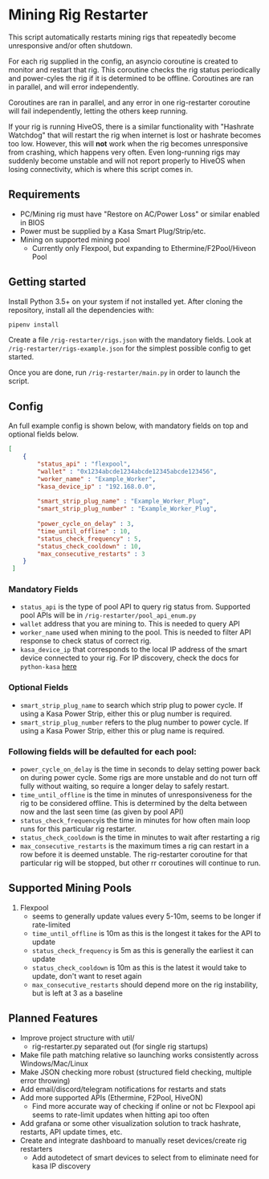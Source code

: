 # Mining Rig Restarter

This script automatically restarts mining rigs that repeatedly become unresponsive and/or often shutdown.

For each rig supplied in the config, an asyncio coroutine is created to monitor and restart that rig. This coroutine checks the rig status periodically and power-cyles the rig if it is determined to be offline. Coroutines are ran in parallel, and will error independently.

Coroutines are ran in parallel, and any error in one rig-restarter coroutine will fail independently, letting the others keep running.

If your rig is running HiveOS, there is a similar functionality with "Hashrate Watchdog" that will restart the rig when internet is lost or hashrate becomes too low. However, this will **not** work when the rig becomes unresponsive from crashing, which happens very often. Even long-running rigs may suddenly become unstable and will not report properly to HiveOS when losing connectivity, which is where this script comes in.

## Requirements

- PC/Mining rig must have "Restore on AC/Power Loss" or similar enabled in BIOS
- Power must be supplied by a Kasa Smart Plug/Strip/etc.
- Mining on supported mining pool 
    - Currently only Flexpool, but expanding to Ethermine/F2Pool/Hiveon Pool

## Getting started
Install Python 3.5+ on your system if not installed yet.
After cloning the repository, install all the dependencies with:

```sh
pipenv install
```
Create a file `/rig-restarter/rigs.json` with the mandatory fields. Look at `/rig-restarter/rigs-example.json` for the simplest possible config to get started.

Once you are done, run `/rig-restarter/main.py` in order to launch the script.


## Config

An full example config is shown below, with mandatory fields on top and optional fields below.

```json
[
    {
        "status_api" : "flexpool",
        "wallet" : "0x1234abcde1234abcde12345abcde123456",
        "worker_name" : "Example_Worker",
        "kasa_device_ip" : "192.168.0.0",
        
        "smart_strip_plug_name" : "Example_Worker_Plug",
        "smart_strip_plug_number" : "Example_Worker_Plug",
        
        "power_cycle_on_delay" : 3,
        "time_until_offline" : 10,
        "status_check_frequency" : 5,
        "status_check_cooldown" : 10,
        "max_consecutive_restarts" : 3
    }
 ]
```

### Mandatory Fields
- `status_api` is the type of pool API to query rig status from. Supported pool APIs will be in `/rig-restarter/pool_api_enum.py`
- `wallet` address that you are mining to. This is needed to query API
- `worker_name` used when mining to the pool. This is needed to filter API response to check status of correct rig.
- `kasa_device_ip` that corresponds to the local IP address of the smart device connected to your rig. For IP discovery, check the docs for `python-kasa` [here](https://github.com/python-kasa/python-kasa#discovering-devices)

### Optional Fields
- `smart_strip_plug_name` to search which strip plug to power cycle. If using a Kasa Power Strip, either this or plug number is required.
- `smart_strip_plug_number` refers to the plug number to power cycle. If using a Kasa Power Strip, either this or plug name is required.
### Following fields will be defaulted for each pool:
- `power_cycle_on_delay` is the time in seconds to delay setting power back on during power cycle. Some rigs are more unstable and do not turn off fully without waiting, so require a longer delay to safely restart.
- `time_until_offline` is the time in minutes of unresponsiveness for the rig to be considered offline. This is determined by the delta between now and the last seen time (as given by pool API)
- `status_check_frequency`is the time in minutes for how often main loop runs for this particular rig restarter.
- `status_check_cooldown` is the time in minutes to wait after restarting a rig
- `max_consecutive_restarts` is the maximum times a rig can restart in a row before it is deemed unstable. The rig-restarter coroutine for that particular rig will be stopped, but other rr coroutines will continue to run.

## Supported Mining Pools
1. Flexpool
    - seems to generally update values every 5-10m, seems to be longer if rate-limited
    - `time_until_offline` is 10m as this is the longest it takes for the API to update
    - `status_check_frequency` is 5m as this is generally the earliest it can update
    - `status_check_cooldown` is 10m as this is the latest it would take to update, don't want to reset again
    - `max_consecutive_restarts` should depend more on the rig instability, but is left at 3 as a baseline

## Planned Features
- Improve project structure with util/
    - rig-restarter.py separated out (for single rig startups)
- Make file path matching relative so launching works consistently across Windows/Mac/Linux
- Make JSON checking more robust (structured field checking, multiple error throwing)
- Add email/discord/telegram notifications for restarts and stats
- Add more supported APIs (Ethermine, F2Pool, HiveON)
    - Find more accurate way of checking if online or not bc Flexpool api seems to rate-limit updates when hitting api too often
- Add grafana or some other visualization solution to track hashrate, restarts, API update times, etc.
- Create and integrate dashboard to manually reset devices/create rig restarters
    - Add autodetect of smart devices to select from to eliminate need for kasa IP discovery